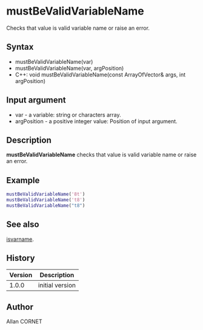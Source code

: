 

# mustBeValidVariableName

Checks that value is valid variable name or raise an error.

## Syntax

- mustBeValidVariableName(var)
- mustBeValidVariableName(var, argPosition)
- C++: void mustBeValidVariableName(const ArrayOfVector& args, int argPosition)

## Input argument

 - var - a variable: string or characters array.
 - argPosition - a positive integer value: Position of input argument.

## Description


  <p><b>mustBeValidVariableName</b> checks that value is valid variable name or raise an error.</p>


## Example

```matlab
mustBeValidVariableName('8t')
mustBeValidVariableName('t8')
mustBeValidVariableName("t8")
```

## See also

[isvarname](../types/isvarname.md).
## History

|Version|Description|
|------|------|
|1.0.0|initial version|


## Author

Allan CORNET



